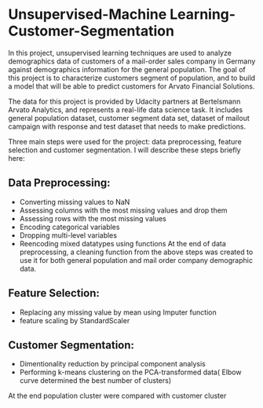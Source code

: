 # Unsupervised-Machine Learning-Customer-Segmentation
In this project, unsupervised learning techniques are used to analyze demographics data of customers of a mail-order sales company in Germany against demographics information for the general population. The goal of this project is to characterize customers segment of population, and to build a model that will be able to predict customers for Arvato Financial Solutions.

The data for this project is provided by Udacity partners at Bertelsmann Arvato Analytics, and represents a real-life data science task. It includes general population dataset, customer segment data set, dataset of mailout campaign with response and test dataset that needs to make predictions.

Three main steps were used for the project: data preprocessing, feature selection and customer segmentation. I will describe these steps briefly here:
## Data Preprocessing:
* Converting missing values to NaN
* Assessing columns with the most missing values and drop them
* Assessing rows with the most missing values
* Encoding categorical variables
* Dropping multi-level variables
* Reencoding mixed datatypes using functions
At the end of data preprocessing, a cleaning function from the above steps was created to use it for both general population and mail order company demographic data. 

## Feature Selection:
* Replacing any missing value by mean using Imputer function
* feature scaling by StandardScaler

## Customer Segmentation:
* Dimentionality reduction by principal component analysis
* Performing k-means clustering on the PCA-transformed data( Elbow curve determined the best number of clusters)

At the end population cluster were compared with customer cluster

